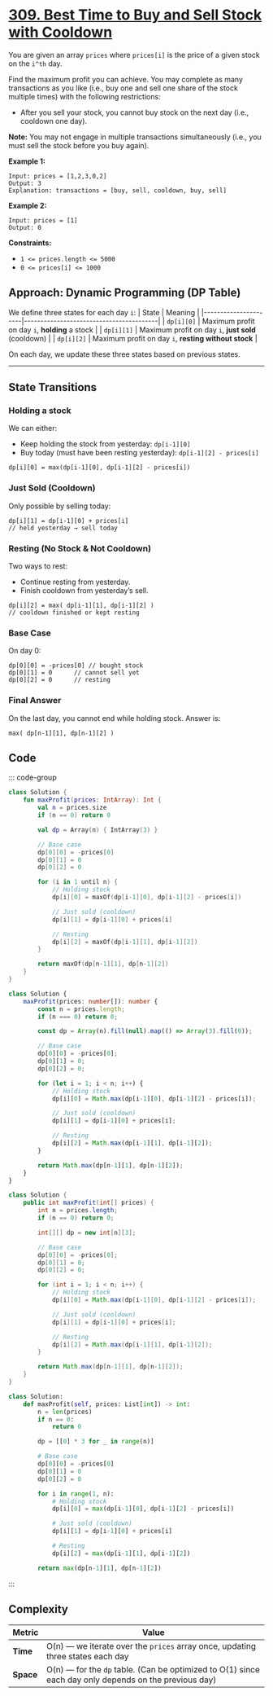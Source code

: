 # [309. Best Time to Buy and Sell Stock with Cooldown](https://leetcode.com/problems/best-time-to-buy-and-sell-stock-with-cooldown/description/)

You are given an array <code>prices</code> where <code>prices[i]</code> is the price of a given stock on the <code>i^th</code> day.

Find the maximum profit you can achieve. You may complete as many transactions as you like (i.e., buy one and sell one share of the stock multiple times) with the following restrictions:

- After you sell your stock, you cannot buy stock on the next day (i.e., cooldown one day).

**Note:**  You may not engage in multiple transactions simultaneously (i.e., you must sell the stock before you buy again).

**Example 1:** 

```
Input: prices = [1,2,3,0,2]
Output: 3
Explanation: transactions = [buy, sell, cooldown, buy, sell]
```

**Example 2:** 

```
Input: prices = [1]
Output: 0
```

**Constraints:** 

- <code>1 <= prices.length <= 5000</code>
- <code>0 <= prices[i] <= 1000</code>

## Approach: Dynamic Programming (DP Table)

We define three states for each day `i`:
| State                | Meaning                                 |
|----------------------|-----------------------------------------|
| `dp[i][0]`           | Maximum profit on day `i`, **holding** a stock |
| `dp[i][1]`           | Maximum profit on day `i`, **just sold** (cooldown) |
| `dp[i][2]`           | Maximum profit on day `i`, **resting without stock** |

On each day, we update these three states based on previous states.

---

## State Transitions

###  Holding a stock
We can either:
- Keep holding the stock from yesterday: `dp[i-1][0]`
- Buy today (must have been resting yesterday): `dp[i-1][2] - prices[i]`

```text
dp[i][0] = max(dp[i-1][0], dp[i-1][2] - prices[i])
```

### Just Sold (Cooldown)

Only possible by selling today:

```text
dp[i][1] = dp[i-1][0] + prices[i]
// held yesterday → sell today
```


### Resting (No Stock & Not Cooldown)

Two ways to rest:
- Continue resting from yesterday.
- Finish cooldown from yesterday’s sell.

```text
dp[i][2] = max( dp[i-1][1], dp[i-1][2] )
// cooldown finished or kept resting
```

### Base Case

On day 0:

```text
dp[0][0] = -prices[0] // bought stock
dp[0][1] = 0      // cannot sell yet
dp[0][2] = 0      // resting
```


### Final Answer

On the last day, you cannot end while holding stock.
Answer is:

```text
max( dp[n-1][1], dp[n-1][2] )
```


## Code

::: code-group

```kotlin [Kotlin]
class Solution {
    fun maxProfit(prices: IntArray): Int {
        val n = prices.size
        if (n == 0) return 0

        val dp = Array(n) { IntArray(3) }

        // Base case
        dp[0][0] = -prices[0]
        dp[0][1] = 0
        dp[0][2] = 0

        for (i in 1 until n) {
            // Holding stock
            dp[i][0] = maxOf(dp[i-1][0], dp[i-1][2] - prices[i])

            // Just sold (cooldown)
            dp[i][1] = dp[i-1][0] + prices[i]

            // Resting
            dp[i][2] = maxOf(dp[i-1][1], dp[i-1][2])
        }

        return maxOf(dp[n-1][1], dp[n-1][2])
    }
}
```

```typescript [TypeScript]
class Solution {
    maxProfit(prices: number[]): number {
        const n = prices.length;
        if (n === 0) return 0;

        const dp = Array(n).fill(null).map(() => Array(3).fill(0));

        // Base case
        dp[0][0] = -prices[0];
        dp[0][1] = 0;
        dp[0][2] = 0;

        for (let i = 1; i < n; i++) {
            // Holding stock
            dp[i][0] = Math.max(dp[i-1][0], dp[i-1][2] - prices[i]);

            // Just sold (cooldown)
            dp[i][1] = dp[i-1][0] + prices[i];

            // Resting
            dp[i][2] = Math.max(dp[i-1][1], dp[i-1][2]);
        }

        return Math.max(dp[n-1][1], dp[n-1][2]);
    }
}
```

```java [Java]
class Solution {
    public int maxProfit(int[] prices) {
        int n = prices.length;
        if (n == 0) return 0;

        int[][] dp = new int[n][3];

        // Base case
        dp[0][0] = -prices[0];
        dp[0][1] = 0;
        dp[0][2] = 0;

        for (int i = 1; i < n; i++) {
            // Holding stock
            dp[i][0] = Math.max(dp[i-1][0], dp[i-1][2] - prices[i]);

            // Just sold (cooldown)
            dp[i][1] = dp[i-1][0] + prices[i];

            // Resting
            dp[i][2] = Math.max(dp[i-1][1], dp[i-1][2]);
        }

        return Math.max(dp[n-1][1], dp[n-1][2]);
    }
}
```

```python [Python]
class Solution:
    def maxProfit(self, prices: List[int]) -> int:
        n = len(prices)
        if n == 0:
            return 0

        dp = [[0] * 3 for _ in range(n)]

        # Base case
        dp[0][0] = -prices[0]
        dp[0][1] = 0
        dp[0][2] = 0

        for i in range(1, n):
            # Holding stock
            dp[i][0] = max(dp[i-1][0], dp[i-1][2] - prices[i])

            # Just sold (cooldown)
            dp[i][1] = dp[i-1][0] + prices[i]

            # Resting
            dp[i][2] = max(dp[i-1][1], dp[i-1][2])

        return max(dp[n-1][1], dp[n-1][2])
```

:::

## Complexity

| Metric   | Value |
|----------|-------|
| **Time** | O(n) — we iterate over the `prices` array once, updating three states each day |
| **Space** | O(n) — for the `dp` table. (Can be optimized to O(1) since each day only depends on the previous day) |